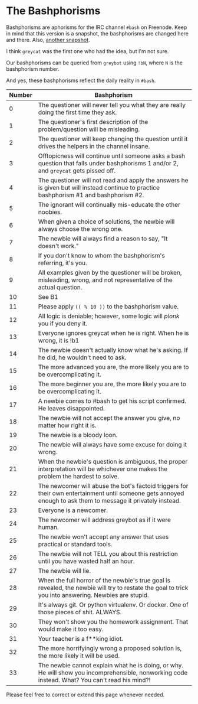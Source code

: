 # The Bashphorisms

Bashphorisms are aphorisms for the IRC channel `#bash` on Freenode. Keep
in mind that this version is a snapshot, the bashphorisms are changed
here and there. Also, [another
snapshot](http://mywiki.wooledge.org/BashFAQ/064).

I think `greycat` was the first one who had the idea, but I'm not sure.

Our bashphorisms can be queried from `greybot` using `!bN`, where `N` is
the bashphorism number.

And yes, these bashphorisms reflect the daily reality in `#bash`.

|Number|Bashphorism|
|------|-----------|
|0|The questioner will never tell you what they are really doing the first time they ask.|
|1|The questioner's first description of the problem/question will be misleading.|
|2|The questioner will keep changing the question until it drives the helpers in the channel insane.|
|3|Offtopicness will continue until someone asks a bash question that falls under bashphorisms 1 and/or 2, and `greycat` gets pissed off.|
|4|The questioner will not read and apply the answers he is given but will instead continue to practice bashphorism #1 and bashphorism #2.|
|5|The ignorant will continually mis-educate the other noobies.|
|6|When given a choice of solutions, the newbie will always choose the wrong one.|
|7|The newbie will always find a reason to say, "It doesn't work."|
|8|If you don't know to whom the bashphorism's referring, it's you.|
|9|All examples given by the questioner will be broken, misleading, wrong, and not representative of the actual question.|
|10|See B1|
|11|Please apply `(( % 10 ))` to the bashphorism value.|
|12|All logic is deniable; however, some logic will *plonk* you if you deny it.|
|13|Everyone ignores greycat when he is right. When he is wrong, it is !b1|
|14|The newbie doesn't actually know what he's asking. If he did, he wouldn't need to ask.|
|15|The more advanced you are, the more likely you are to be overcomplicating it.|
|16|The more beginner you are, the more likely you are to be overcomplicating it.|
|17|A newbie comes to #bash to get his script confirmed. He leaves disappointed.|
|18|The newbie will not accept the answer you give, no matter how right it is.|
|19|The newbie is a bloody loon.|
|20|The newbie will always have some excuse for doing it wrong.|
|21|When the newbie's question is ambiguous, the proper interpretation will be whichever one makes the problem the hardest to solve.|
|22|The newcomer will abuse the bot's factoid triggers for their own entertainment until someone gets annoyed enough to ask them to message it privately instead.|
|23|Everyone is a newcomer.|
|24|The newcomer will address greybot as if it were human.|
|25|The newbie won't accept any answer that uses practical or standard tools.|
|26|The newbie will not TELL you about this restriction until you have wasted half an hour.|
|27|The newbie will lie.|
|28|When the full horror of the newbie's true goal is revealed, the newbie will try to restate the goal to trick you into answering. Newbies are stupid.|
|29|It's always git. Or python virtualenv. Or docker. One of those pieces of shit. ALWAYS.|
|30|They won't show you the homework assignment. That would make it too easy.|
|31|Your teacher is a f**king idiot.|
|32|The more horrifyingly wrong a proposed solution is, the more likely it will be used.|
|33|The newbie cannot explain what he is doing, or why. He will show you incomprehensible, nonworking code instead. What? You can't read his mind?!|

Please feel free to correct or extend this page whenever needed.
